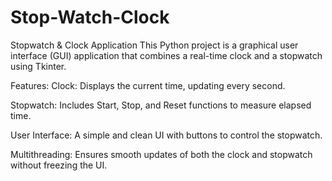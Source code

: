 # Stop-Watch-Clock
Stopwatch &amp; Clock Application  This Python project is a graphical user interface (GUI) application that combines a real-time clock and a stopwatch using Tkinter.

Features:
Clock: Displays the current time, updating every second.

Stopwatch: Includes Start, Stop, and Reset functions to measure elapsed time.

User Interface: A simple and clean UI with buttons to control the stopwatch.

Multithreading: Ensures smooth updates of both the clock and stopwatch without freezing the UI.
